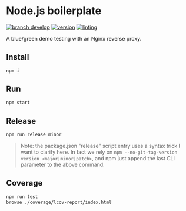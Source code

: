 # Node.js boilerplate

[![branch develop](https://img.shields.io/badge/branch-develop-blue.svg)]()
[![version](https://img.shields.io/badge/version-0.0.1-blue.svg)](./package.json)
[![linting](https://img.shields.io/badge/code_style-xo-brightgreen.svg)](https://github.com/xojs/xo)

A blue/green demo testing with an Nginx reverse proxy.

## Install

```sh
npm i
```

## Run

```sh
npm start
```

## Release

```sh
npm run release minor
```

> Note: the package.json "release" script entry uses a syntax trick I want to clarify here. In fact we rely on `npm --no-git-tag-version version <major|minor|patch>`, and npm just append the last CLI parameter to the above command.

## Coverage

```sh
npm run test
browse ./coverage/lcov-report/index.html
```
